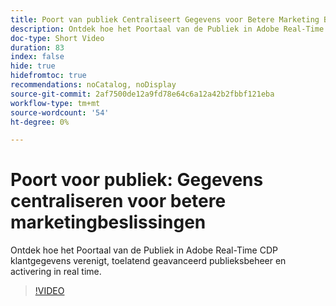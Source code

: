 ```yaml
---
title: Poort van publiek Centraliseert Gegevens voor Betere Marketing Besluiten
description: Ontdek hoe het Poortaal van de Publiek in Adobe Real-Time CDP klantgegevens verenigt, toelatend geavanceerd publieksbeheer en activering in real time.
doc-type: Short Video
duration: 83
index: false
hide: true
hidefromtoc: true
recommendations: noCatalog, noDisplay
source-git-commit: 2af7500de12a9fd78e64c6a12a42b2fbbf121eba
workflow-type: tm+mt
source-wordcount: '54'
ht-degree: 0%

---
```



# Poort voor publiek: Gegevens centraliseren voor betere marketingbeslissingen

Ontdek hoe het Poortaal van de Publiek in Adobe Real-Time CDP klantgegevens verenigt, toelatend geavanceerd publieksbeheer en activering in real time.

<!-- 72_S508_3442517_82_audience-portal-centralizing-data-for-better-marketing-decisions -->
>[!VIDEO](https://video.tv.adobe.com/v/3458185/?learn=on&enablevpops=true)
